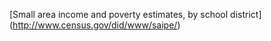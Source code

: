 [Small area income and poverty estimates, by school district]
(http://www.census.gov/did/www/saipe/)
